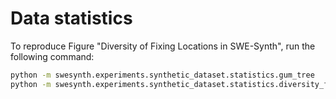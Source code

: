 # Data statistics

To reproduce Figure "Diversity of Fixing Locations in SWE-Synth", run the following command:

```bash
python -m swesynth.experiments.synthetic_dataset.statistics.gum_tree
python -m swesynth.experiments.synthetic_dataset.statistics.diversity_fixing_location
```
